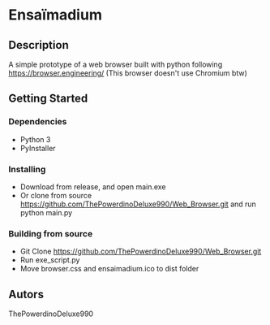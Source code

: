# Ensaïmadium

## Description
A simple prototype of a web browser built with python following https://browser.engineering/
(This browser doesn't use Chromium btw)
## Getting Started
### Dependencies
* Python 3
* PyInstaller

### Installing

* Download from release, and open main.exe
* Or clone from source https://github.com/ThePowerdinoDeluxe990/Web_Browser.git and run python main.py

### Building from source
* Git Clone https://github.com/ThePowerdinoDeluxe990/Web_Browser.git
* Run exe_script.py
* Move browser.css and ensaimadium.ico to dist folder

## Autors
ThePowerdinoDeluxe990
